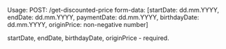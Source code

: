 Usage:
POST: /get-discounted-price
form-data: [startDate: dd.mm.YYYY, endDate: dd.mm.YYYY, paymentDate: dd.mm.YYYY, birthdayDate: dd.mm.YYYY, originPrice: non-negative number]

startDate, endDate, birthdayDate, originPrice - required.
